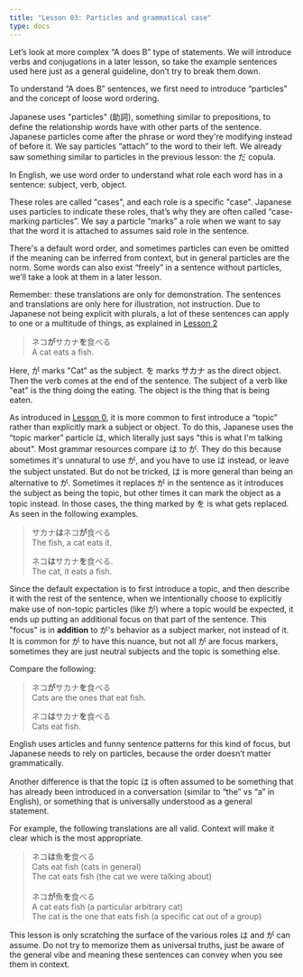 ```yaml
---
title: "Lesson 03: Particles and grammatical case"
type: docs
---
```



Let’s look at more complex “A does B” type of statements. We will introduce verbs and conjugations in a later lesson, so take the example sentences used here just as a general guideline, don’t try to break them down.

To understand “A does B” sentences, we first need to introduce “particles” and the concept of loose word ordering. 

Japanese uses "particles" (助詞), something similar to prepositions, to define the relationship words have with other parts of the sentence. Japanese particles come after the phrase or word they're modifying instead of before it. We say particles “attach” to the word to their left. We already saw something similar to particles in the previous lesson: the だ copula.

In English, we use word order to understand what role each word has in a sentence: subject, verb, object. 

These roles are called "cases", and each role is a specific "case". Japanese uses particles to indicate these roles, that’s why they are often called “case-marking particles”. We say a particle “marks” a role when we want to say that the word it is attached to assumes said role in the sentence.

There's a default word order, and sometimes particles can even be omitted if the meaning can be inferred from context, but in general particles are the norm. Some words can also exist “freely” in a sentence without particles, we’ll take a look at them in a later lesson. 

Remember: these translations are only for demonstration. The sentences and translations are only here for illustration, not instruction. Due to Japanese not being explicit with plurals, a lot of these sentences can apply to one or a multitude of things, as explained in [Lesson 2](./Lesson2.md)

> ネコ<b>が</b>サカナ<b>を</b>食べる<br>
> A cat eats a fish.


Here, が marks "Cat" as the subject. を marks サカナ as the direct object. Then the verb comes at the end of the sentence. The subject of a verb like "eat" is the thing doing the eating. The object is the thing that is being eaten.

As introduced in [Lesson 0](./Lesson0.md), it is more common to first introduce a “topic” rather than explicitly mark a subject or object. To do this, Japanese uses the “topic marker” particle は, which literally just says "this is what I'm talking about". Most grammar resources compare は to が. They do this because sometimes it's unnatural to use が, and you have to use は instead, or leave the subject unstated. But do not be tricked, は is more general than being an alternative to が. Sometimes it replaces が in the sentence as it introduces the subject as being the topic, but other times it can mark the object as a topic instead. In those cases, the thing marked by を is what gets replaced. As seen in the following examples.

> サカナ<b>は</b>ネコ<b>が</b>食べる<br>
> The fish, a cat eats it.<br>
> 
> ネコ<b>は</b>サカナ<b>を</b>食べる.<br>
> The cat, it eats a fish.


Since the default expectation is to first introduce a topic, and then describe it with the rest of the sentence, when we intentionally choose to explicitly make use of non-topic particles (like が) where a topic would be expected, it ends up putting an additional focus on that part of the sentence. This "focus" is in **addition** to が's behavior as a subject marker, not instead of it. It is common for が to have this nuance, but not all が are focus markers, sometimes they are just neutral subjects and the topic is something else. 

Compare the following:

> ネコ<b>が</b>サカナ<b>を</b>食べる<br>
> Cats are the ones that eat fish.<br>
> 
> ネコ<b>は</b>サカナ<b>を</b>食べる<br>
> Cats eat fish.


English uses articles and funny sentence patterns for this kind of focus, but Japanese needs to rely on particles, because the order doesn’t matter grammatically. 

Another difference is that the topic は is often assumed to be something that has already been introduced in a conversation (similar to “the” vs “a” in English), or something that is universally understood as a general statement. 

For example, the following translations are all valid. Context will make it clear which is the most appropriate.

> ネコ<b>は</b>魚<b>を</b>食べる<br>
> Cats eat fish (cats in general)<br>
> The cat eats fish (the cat we were talking about)<br>
> <br>
> ネコ<b>が</b>魚<b>を</b>食べる<br>
> A cat eats fish (a particular arbitrary cat)<br>
> The cat is the one that eats fish (a specific cat out of a group)


This lesson is only scratching the surface of the various roles は and が can assume. Do not try to memorize them as universal truths, just be aware of the general vibe and meaning these sentences can convey when you see them in context.   
